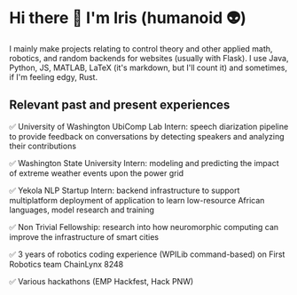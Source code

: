 # **Hi there 👋 I'm Iris (humanoid 👽)**

I mainly make projects relating to control theory and other applied math, robotics, and random backends for websites (usually with Flask). I use Java, Python, JS, MATLAB, LaTeX (it's markdown, but I'll count it) and sometimes, if I'm feeling edgy, Rust. 

## Relevant past and present experiences

✅ University of Washington UbiComp Lab Intern: speech diarization pipeline to provide feedback on conversations by detecting speakers and analyzing their contributions

✅ Washington State University Intern: modeling and predicting the impact of extreme weather events upon the power grid

✅ Yekola NLP Startup Intern: backend infrastructure to support multiplatform deployment of application to learn low-resource African languages, model research and training

✅ Non Trivial Fellowship: research into how neuromorphic computing can improve the infrastructure of smart cities

✅ 3 years of robotics coding experience (WPILib command-based) on First Robotics team ChainLynx 8248

✅ Various hackathons (EMP Hackfest, Hack PNW)

<!--
**Irishumanoid/Irishumanoid** is a ✨ _special_ ✨ repository because its `README.md` (this file) appears on your GitHub profile.

Here are some ideas to get you started:

- 🔭 I’m currently working on ...
- 🌱 I’m currently learning ...
- 👯 I’m looking to collaborate on ...
- 🤔 I’m looking for help with ...
- 💬 Ask me about ...
- 📫 How to reach me: ...
- 😄 Pronouns: ...
- ⚡ Fun fact: ...
-->
